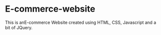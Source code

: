 # E-commerce-website
This is anE-commerce Website created using HTML, CSS, Javascript and a bit of JQuery.
